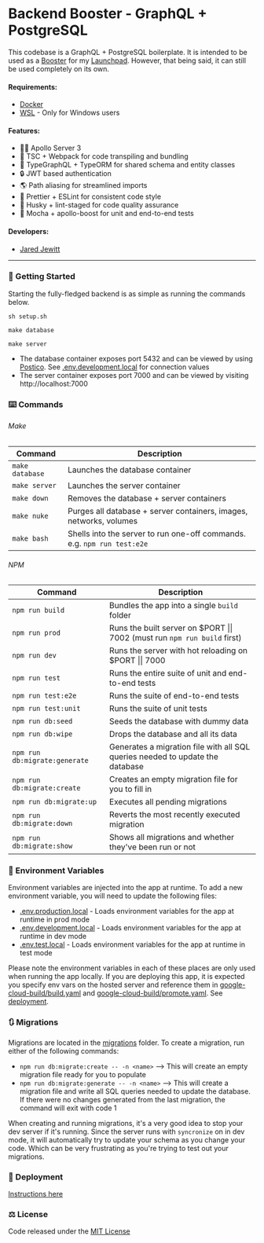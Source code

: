# Backend Booster - GraphQL + PostgreSQL

This codebase is a GraphQL + PostgreSQL boilerplate. It is intended to be used as a
[Booster](https://github.com/jared-jewitt/booster-guidelines) for my [Launchpad](https://github.com/jared-jewitt/launchpad).
However, that being said, it can still be used completely on its own.

#### Requirements:

- [Docker](https://www.docker.com/)
- [WSL](https://docs.microsoft.com/en-us/windows/wsl/install-win10) - Only for Windows users

#### Features:

- 👨‍🚀 Apollo Server 3
- 🦄 TSC + Webpack for code transpiling and bundling
- 🤖 TypeGraphQL + TypeORM for shared schema and entity classes
- 🔒 JWT based authentication
- 🌎 Path aliasing for streamlined imports
- 🌈 Prettier + ESLint for consistent code style
- 🐺 Husky + lint-staged for code quality assurance
- 🧪 Mocha + apollo-boost for unit and end-to-end tests

#### Developers:

- [Jared Jewitt](https://jared-jewitt.github.io/)

---

### 🏃 Getting Started

Starting the fully-fledged backend is as simple as running the commands below.

```shell
sh setup.sh

make database

make server
```

- The database container exposes port 5432 and can be viewed by using [Postico](https://eggerapps.at/postico/). 
  See [.env.development.local](.env.development.local) for connection values
- The server container exposes port 7000 and can be viewed by visiting http://localhost:7000

### ⌨️ Commands

###### Make

| Command         | Description                                                             |
| --------------- | ----------------------------------------------------------------------- |
| `make database` | Launches the database container                                         |
| `make server`   | Launches the server container                                           |
| `make down`     | Removes the database + server containers                                |
| `make nuke`     | Purges all database + server containers, images, networks, volumes      |
| `make bash`     | Shells into the server to run one-off commands. e.g. `npm run test:e2e` |

###### NPM

| Command                       | Description                                                                       |
| ----------------------------- | --------------------------------------------------------------------------------- |
| `npm run build`               | Bundles the app into a single `build` folder                                      |
| `npm run prod`                | Runs the built server on $PORT &#124;&#124; 7002 (must run `npm run build` first) |
| `npm run dev`                 | Runs the server with hot reloading on $PORT &#124;&#124; 7000                     |
| `npm run test`                | Runs the entire suite of unit and end-to-end tests                                |
| `npm run test:e2e`            | Runs the suite of end-to-end tests                                                |
| `npm run test:unit`           | Runs the suite of unit tests                                                      |
| `npm run db:seed`             | Seeds the database with dummy data                                                |
| `npm run db:wipe`             | Drops the database and all its data                                               |
| `npm run db:migrate:generate` | Generates a migration file with all SQL queries needed to update the database     |
| `npm run db:migrate:create`   | Creates an empty migration file for you to fill in                                |
| `npm run db:migrate:up`       | Executes all pending migrations                                                   |
| `npm run db:migrate:down`     | Reverts the most recently executed migration                                      |
| `npm run db:migrate:show`     | Shows all migrations and whether they've been run or not                          |

### 🌱 Environment Variables

Environment variables are injected into the app at runtime. To add a new environment variable, you will need to update
the following files:

- [.env.production.local](.env.production.local) - Loads environment variables for the app at runtime in prod mode
- [.env.development.local](.env.development.local) - Loads environment variables for the app at runtime in dev mode
- [.env.test.local](.env.test.local) - Loads environment variables for the app at runtime in test mode

Please note the environment variables in each of these places are only used when running the app locally. If you are 
deploying this app, it is expected you specify env vars on the hosted server and reference them in
[google-cloud-build/build.yaml](google-cloud-build/build.yaml) and
[google-cloud-build/promote.yaml](google-cloud-build/promote.yaml). See [deployment](DEPLOYMENT.md).

### 🔃 Migrations

Migrations are located in the [migrations](migrations) folder. To create a migration, run either of the following
commands:

- `npm run db:migrate:create -- -n <name>` --> This will create an empty migration file ready for you to populate
- `npm run db:migrate:generate -- -n <name>` --> This will create a migration file and write all SQL queries needed to 
   update the database. If there were no changes generated from the last migration, the command will exit with code 1

When creating and running migrations, it's a very good idea to stop your dev server if it's running. Since the server
runs with `syncronize` on in dev mode, it will automatically try to update your schema as you change your code. Which 
can be very frustrating as you're trying to test out your migrations.

### 🚀 Deployment

[Instructions here](DEPLOYMENT.md)

### ⚖️ License

Code released under the [MIT License](LICENSE)
